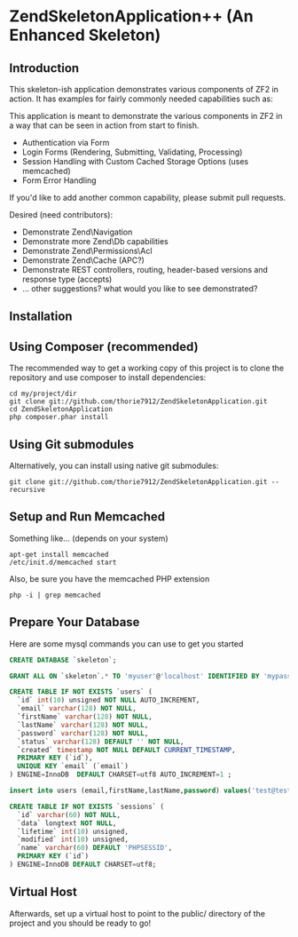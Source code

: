 ZendSkeletonApplication++ (An Enhanced Skeleton)
================================================

Introduction
------------
This skeleton-ish application demonstrates various components of ZF2 in action. It
has examples for fairly commonly needed capabilities such as:

This application is meant to demonstrate the various components in ZF2
in a way that can be seen in action from start to finish.

* Authentication via Form
* Login Forms (Rendering, Submitting, Validating, Processing)
* Session Handling with Custom Cached Storage Options (uses memcached)
* Form Error Handling

If you'd like to add another common capability, please submit pull requests.

Desired (need contributors):

* Demonstrate Zend\Navigation
* Demonstrate more Zend\Db capabilities
* Demonstrate Zend\Permissions\Acl
* Demonstrate Zend\Cache (APC?)
* Demonstrate REST controllers, routing, header-based versions and response type (accepts)
* ... other suggestions? what would you like to see demonstrated?

Installation
------------

Using Composer (recommended)
----------------------------
The recommended way to get a working copy of this project is to clone the repository
and use composer to install dependencies:

    cd my/project/dir
    git clone git://github.com/thorie7912/ZendSkeletonApplication.git
    cd ZendSkeletonApplication
    php composer.phar install

Using Git submodules
--------------------
Alternatively, you can install using native git submodules:

    git clone git://github.com/thorie7912/ZendSkeletonApplication.git --recursive

Setup and Run Memcached
-----------------------

Something like... (depends on your system)

    apt-get install memcached
    /etc/init.d/memcached start

Also, be sure you have the memcached PHP extension

    php -i | grep memcached


Prepare Your Database
---------------------

Here are some mysql commands you can use to get you started

```sql
CREATE DATABASE `skeleton`;

GRANT ALL ON `skeleton`.* TO 'myuser'@'localhost' IDENTIFIED BY 'mypass';

CREATE TABLE IF NOT EXISTS `users` (
  `id` int(10) unsigned NOT NULL AUTO_INCREMENT,
  `email` varchar(128) NOT NULL,
  `firstName` varchar(128) NOT NULL,
  `lastName` varchar(128) NOT NULL,
  `password` varchar(128) NOT NULL,
  `status` varchar(128) DEFAULT '' NOT NULL,
  `created` timestamp NOT NULL DEFAULT CURRENT_TIMESTAMP,
  PRIMARY KEY (`id`),
  UNIQUE KEY `email` (`email`)
) ENGINE=InnoDB  DEFAULT CHARSET=utf8 AUTO_INCREMENT=1 ;

insert into users (email,firstName,lastName,password) values('test@test.com', 'John', 'Doe', PASSWORD('test'));

CREATE TABLE IF NOT EXISTS `sessions` (
  `id` varchar(60) NOT NULL,
  `data` longtext NOT NULL,
  `lifetime` int(10) unsigned,
  `modified` int(10) unsigned,
  `name` varchar(60) DEFAULT 'PHPSESSID',
  PRIMARY KEY (`id`)
) ENGINE=InnoDB DEFAULT CHARSET=utf8;


```
Virtual Host
------------
Afterwards, set up a virtual host to point to the public/ directory of the
project and you should be ready to go!
